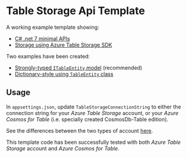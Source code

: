# Table Storage Api Template

A working example template showing:

* [C# .net 7 minimal APIs](https://learn.microsoft.com/en-us/aspnet/core/fundamentals/minimal-apis/overview?view=aspnetcore-7.0)
* [Storage using Azure Table Storage SDK](https://learn.microsoft.com/en-us/dotnet/api/overview/azure/data.tables-readme?view=azure-dotnet)

Two examples have been created:

* [Strongly-typed `ITableEntity` model](https://github.com/MrSimonC/CSharp-Minimal-API-Table-Storage-SDK-Template/tree/v1.1-strongly-typed-example) (recommended)
* [Dictionary-style using `TableEntity` class](https://github.com/MrSimonC/CSharp-Minimal-API-Table-Storage-SDK-Template/tree/v1.0-dictionary-example)

## Usage

In `appsettings.json`, update `TableStorageConnectionString` to either the connection string for your *Azure Table Storage* account, or your *Azure Cosmos for Table* (i.e. specially created CosmosDb-Table edition). 

See the differences between the two types of account [here](https://learn.microsoft.com/en-us/azure/cosmos-db/table/support?toc=https%3A%2F%2Flearn.microsoft.com%2Fen-us%2Fazure%2Fstorage%2Ftables%2Ftoc.json&bc=https%3A%2F%2Flearn.microsoft.com%2Fen-us%2Fazure%2Fbread%2Ftoc.json). 

This template code has been successfully tested with both *Azure Table Storage* account and *Azure Cosmos for Table*.